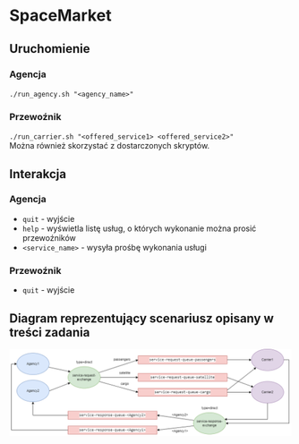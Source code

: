 # SpaceMarket

## Uruchomienie
### Agencja
`./run_agency.sh "<agency_name>"`
### Przewoźnik
`./run_carrier.sh "<offered_service1> <offered_service2>"`
\
Można również skorzystać z dostarczonych skryptów.

## Interakcja
### Agencja
* `quit` - wyjście
* `help` - wyświetla listę usług, o których wykonanie można prosić przewoźników
* `<service_name>` - wysyła prośbę wykonania usługi

### Przewoźnik
* `quit` - wyjście

## Diagram reprezentujący scenariusz opisany w treści zadania
![diagram](diagram.png)
